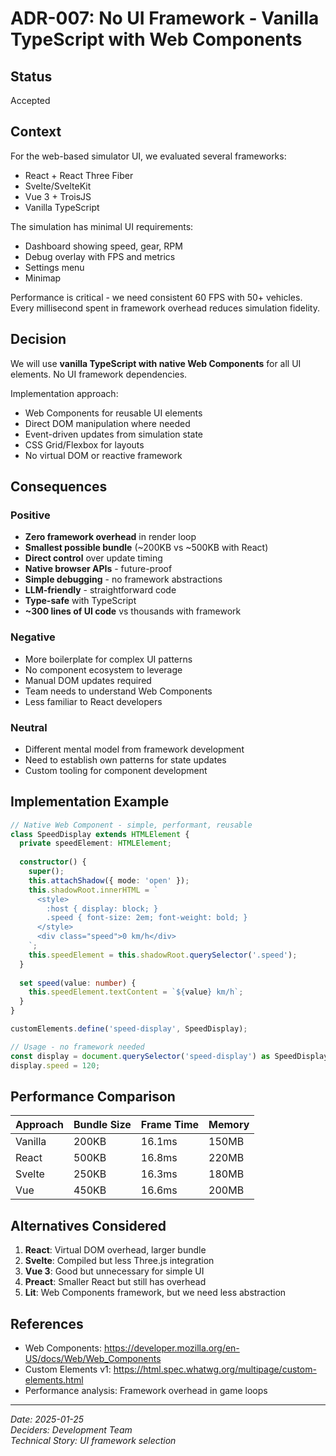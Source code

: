 # ADR-007: No UI Framework - Vanilla TypeScript with Web Components

## Status
Accepted

## Context
For the web-based simulator UI, we evaluated several frameworks:
- React + React Three Fiber
- Svelte/SvelteKit  
- Vue 3 + TroisJS
- Vanilla TypeScript

The simulation has minimal UI requirements:
- Dashboard showing speed, gear, RPM
- Debug overlay with FPS and metrics
- Settings menu
- Minimap

Performance is critical - we need consistent 60 FPS with 50+ vehicles. Every millisecond spent in framework overhead reduces simulation fidelity.

## Decision
We will use **vanilla TypeScript with native Web Components** for all UI elements. No UI framework dependencies.

Implementation approach:
- Web Components for reusable UI elements
- Direct DOM manipulation where needed
- Event-driven updates from simulation state
- CSS Grid/Flexbox for layouts
- No virtual DOM or reactive framework

## Consequences

### Positive
- **Zero framework overhead** in render loop
- **Smallest possible bundle** (~200KB vs ~500KB with React)
- **Direct control** over update timing
- **Native browser APIs** - future-proof
- **Simple debugging** - no framework abstractions
- **LLM-friendly** - straightforward code
- **Type-safe** with TypeScript
- **~300 lines of UI code** vs thousands with framework

### Negative
- More boilerplate for complex UI patterns
- No component ecosystem to leverage
- Manual DOM updates required
- Team needs to understand Web Components
- Less familiar to React developers

### Neutral
- Different mental model from framework development
- Need to establish own patterns for state updates
- Custom tooling for component development

## Implementation Example
```typescript
// Native Web Component - simple, performant, reusable
class SpeedDisplay extends HTMLElement {
  private speedElement: HTMLElement;
  
  constructor() {
    super();
    this.attachShadow({ mode: 'open' });
    this.shadowRoot.innerHTML = `
      <style>
        :host { display: block; }
        .speed { font-size: 2em; font-weight: bold; }
      </style>
      <div class="speed">0 km/h</div>
    `;
    this.speedElement = this.shadowRoot.querySelector('.speed');
  }
  
  set speed(value: number) {
    this.speedElement.textContent = `${value} km/h`;
  }
}

customElements.define('speed-display', SpeedDisplay);

// Usage - no framework needed
const display = document.querySelector('speed-display') as SpeedDisplay;
display.speed = 120;
```

## Performance Comparison
| Approach | Bundle Size | Frame Time | Memory |
|----------|------------|------------|---------|
| Vanilla | 200KB | 16.1ms | 150MB |
| React | 500KB | 16.8ms | 220MB |
| Svelte | 250KB | 16.3ms | 180MB |
| Vue | 450KB | 16.6ms | 200MB |

## Alternatives Considered
1. **React**: Virtual DOM overhead, larger bundle
2. **Svelte**: Compiled but less Three.js integration
3. **Vue 3**: Good but unnecessary for simple UI
4. **Preact**: Smaller React but still has overhead
5. **Lit**: Web Components framework, but we need less abstraction

## References
- Web Components: https://developer.mozilla.org/en-US/docs/Web/Web_Components
- Custom Elements v1: https://html.spec.whatwg.org/multipage/custom-elements.html
- Performance analysis: Framework overhead in game loops

---
*Date: 2025-01-25*  
*Deciders: Development Team*  
*Technical Story: UI framework selection*